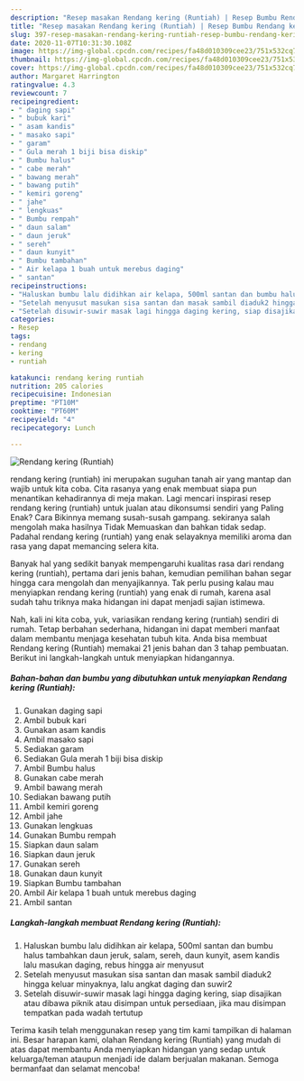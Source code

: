 ```yaml
---
description: "Resep masakan Rendang kering (Runtiah) | Resep Bumbu Rendang kering (Runtiah) Yang Mudah Dan Praktis"
title: "Resep masakan Rendang kering (Runtiah) | Resep Bumbu Rendang kering (Runtiah) Yang Mudah Dan Praktis"
slug: 397-resep-masakan-rendang-kering-runtiah-resep-bumbu-rendang-kering-runtiah-yang-mudah-dan-praktis
date: 2020-11-07T10:31:30.108Z
image: https://img-global.cpcdn.com/recipes/fa48d010309cee23/751x532cq70/rendang-kering-runtiah-foto-resep-utama.jpg
thumbnail: https://img-global.cpcdn.com/recipes/fa48d010309cee23/751x532cq70/rendang-kering-runtiah-foto-resep-utama.jpg
cover: https://img-global.cpcdn.com/recipes/fa48d010309cee23/751x532cq70/rendang-kering-runtiah-foto-resep-utama.jpg
author: Margaret Harrington
ratingvalue: 4.3
reviewcount: 7
recipeingredient:
- " daging sapi"
- " bubuk kari"
- " asam kandis"
- " masako sapi"
- " garam"
- " Gula merah 1 biji bisa diskip"
- " Bumbu halus"
- " cabe merah"
- " bawang merah"
- " bawang putih"
- " kemiri goreng"
- " jahe"
- " lengkuas"
- " Bumbu rempah"
- " daun salam"
- " daun jeruk"
- " sereh"
- " daun kunyit"
- " Bumbu tambahan"
- " Air kelapa 1 buah untuk merebus daging"
- " santan"
recipeinstructions:
- "Haluskan bumbu lalu didihkan air kelapa, 500ml santan dan bumbu halus tambahkan daun jeruk, salam, sereh, daun kunyit, asem kandis lalu masukan daging, rebus hingga air menyusut"
- "Setelah menyusut masukan sisa santan dan masak sambil diaduk2 hingga keluar minyaknya, lalu angkat daging dan suwir2"
- "Setelah disuwir-suwir masak lagi hingga daging kering, siap disajikan atau dibawa piknik atau disimpan untuk persediaan, jika mau disimpan tempatkan pada wadah tertutup"
categories:
- Resep
tags:
- rendang
- kering
- runtiah

katakunci: rendang kering runtiah 
nutrition: 205 calories
recipecuisine: Indonesian
preptime: "PT10M"
cooktime: "PT60M"
recipeyield: "4"
recipecategory: Lunch

---
```



![Rendang kering (Runtiah)](https://img-global.cpcdn.com/recipes/fa48d010309cee23/751x532cq70/rendang-kering-runtiah-foto-resep-utama.jpg)


rendang kering (runtiah) ini merupakan suguhan tanah air yang mantap dan wajib untuk kita coba. Cita rasanya yang enak membuat siapa pun menantikan kehadirannya di meja makan.
Lagi mencari inspirasi resep rendang kering (runtiah) untuk jualan atau dikonsumsi sendiri yang Paling Enak? Cara Bikinnya memang susah-susah gampang. sekiranya salah mengolah maka hasilnya Tidak Memuaskan dan bahkan tidak sedap. Padahal rendang kering (runtiah) yang enak selayaknya memiliki aroma dan rasa yang dapat memancing selera kita.



Banyak hal yang sedikit banyak mempengaruhi kualitas rasa dari rendang kering (runtiah), pertama dari jenis bahan, kemudian pemilihan bahan segar hingga cara mengolah dan menyajikannya. Tak perlu pusing kalau mau menyiapkan rendang kering (runtiah) yang enak di rumah, karena asal sudah tahu triknya maka hidangan ini dapat menjadi sajian istimewa.


Nah, kali ini kita coba, yuk, variasikan rendang kering (runtiah) sendiri di rumah. Tetap berbahan sederhana, hidangan ini dapat memberi manfaat dalam membantu menjaga kesehatan tubuh kita. Anda bisa membuat Rendang kering (Runtiah) memakai 21 jenis bahan dan 3 tahap pembuatan. Berikut ini langkah-langkah untuk menyiapkan hidangannya.

<!--inarticleads1-->

##### Bahan-bahan dan bumbu yang dibutuhkan untuk menyiapkan Rendang kering (Runtiah):

1. Gunakan  daging sapi
1. Ambil  bubuk kari
1. Gunakan  asam kandis
1. Ambil  masako sapi
1. Sediakan  garam
1. Sediakan  Gula merah 1 biji bisa diskip
1. Ambil  Bumbu halus
1. Gunakan  cabe merah
1. Ambil  bawang merah
1. Sediakan  bawang putih
1. Ambil  kemiri goreng
1. Ambil  jahe
1. Gunakan  lengkuas
1. Gunakan  Bumbu rempah
1. Siapkan  daun salam
1. Siapkan  daun jeruk
1. Gunakan  sereh
1. Gunakan  daun kunyit
1. Siapkan  Bumbu tambahan
1. Ambil  Air kelapa 1 buah untuk merebus daging
1. Ambil  santan




<!--inarticleads2-->

##### Langkah-langkah membuat Rendang kering (Runtiah):

1. Haluskan bumbu lalu didihkan air kelapa, 500ml santan dan bumbu halus tambahkan daun jeruk, salam, sereh, daun kunyit, asem kandis lalu masukan daging, rebus hingga air menyusut
1. Setelah menyusut masukan sisa santan dan masak sambil diaduk2 hingga keluar minyaknya, lalu angkat daging dan suwir2
1. Setelah disuwir-suwir masak lagi hingga daging kering, siap disajikan atau dibawa piknik atau disimpan untuk persediaan, jika mau disimpan tempatkan pada wadah tertutup




Terima kasih telah menggunakan resep yang tim kami tampilkan di halaman ini. Besar harapan kami, olahan Rendang kering (Runtiah) yang mudah di atas dapat membantu Anda menyiapkan hidangan yang sedap untuk keluarga/teman ataupun menjadi ide dalam berjualan makanan. Semoga bermanfaat dan selamat mencoba!

